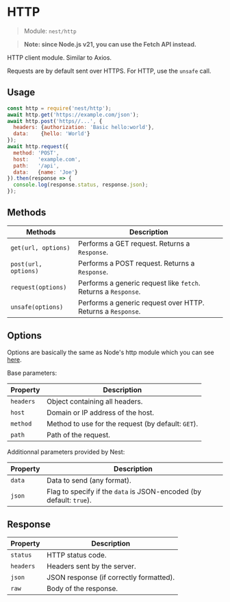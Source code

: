 # HTTP

> Module: `nest/http`

> **Note: since Node.js v21, you can use the Fetch API instead.**

HTTP client module. Similar to Axios.

Requests are by default sent over HTTPS. For HTTP, use the `unsafe` call.

## Usage

```js
const http = require('nest/http');
await http.get('https://example.com/json');
await http.post('https//...', {
  headers: {authorization: 'Basic hello:world'},
  data:    {hello: 'World'}
});
await http.request({
  method: 'POST',
  host:   'example.com',
  path:   '/api',
  data:   {name: 'Joe'}
}).then(response => {
  console.log(response.status, response.json);
});
```

## Methods

| Methods              | Description                                                    |
| -------------------- | -------------------------------------------------------------- |
| `get(url, options)`  | Performs a GET request. Returns a `Response`.                  |
| `post(url, options)` | Performs a POST request. Returns a `Response`.                 |
| `request(options)`   | Performs a generic request like `fetch`. Returns a `Response`. |
| `unsafe(options)`    | Performs a generic request over HTTP. Returns a `Response`.    |

## Options

Options are basically the same as Node's http module which you can see [here](https://nodejs.org/api/http.html#httprequestoptions-callback).

Base parameters:

| Property  | Description                                        |
| --------- | -------------------------------------------------- |
| `headers` | Object containing all headers.                     |
| `host`    | Domain or IP address of the host.                  |
| `method`  | Method to use for the request (by default: `GET`). |
| `path`    | Path of the request.                               |

Additionnal parameters provided by Nest:

| Property | Description                                                         |
| -------- | ------------------------------------------------------------------- |
| `data`   | Data to send (any format).                                          |
| `json`   | Flag to specify if the `data` is JSON-encoded (by default: `true`). |

## Response

| Property  | Description                             |
| --------- | --------------------------------------- |
| `status`  | HTTP status code.                       |
| `headers` | Headers sent by the server.             |
| `json`    | JSON response (if correctly formatted). |
| `raw`     | Body of the response.                   |
